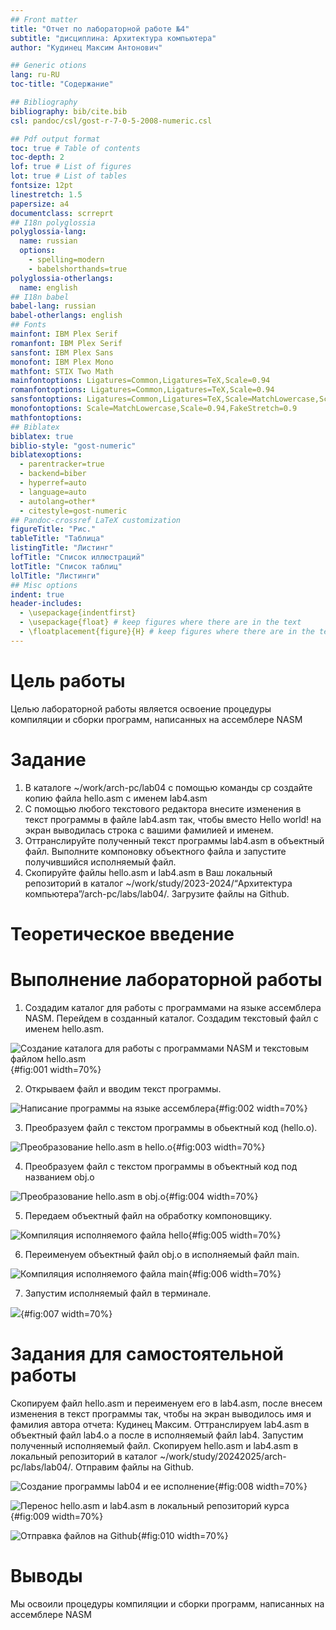 ```yaml
---
## Front matter
title: "Отчет по лабораторной работе №4"
subtitle: "дисциплина: Архитектура компьютера"
author: "Кудинец Максим Антонович"

## Generic otions
lang: ru-RU
toc-title: "Содержание"

## Bibliography
bibliography: bib/cite.bib
csl: pandoc/csl/gost-r-7-0-5-2008-numeric.csl

## Pdf output format
toc: true # Table of contents
toc-depth: 2
lof: true # List of figures
lot: true # List of tables
fontsize: 12pt
linestretch: 1.5
papersize: a4
documentclass: scrreprt
## I18n polyglossia
polyglossia-lang:
  name: russian
  options:
	- spelling=modern
	- babelshorthands=true
polyglossia-otherlangs:
  name: english
## I18n babel
babel-lang: russian
babel-otherlangs: english
## Fonts
mainfont: IBM Plex Serif
romanfont: IBM Plex Serif
sansfont: IBM Plex Sans
monofont: IBM Plex Mono
mathfont: STIX Two Math
mainfontoptions: Ligatures=Common,Ligatures=TeX,Scale=0.94
romanfontoptions: Ligatures=Common,Ligatures=TeX,Scale=0.94
sansfontoptions: Ligatures=Common,Ligatures=TeX,Scale=MatchLowercase,Scale=0.94
monofontoptions: Scale=MatchLowercase,Scale=0.94,FakeStretch=0.9
mathfontoptions:
## Biblatex
biblatex: true
biblio-style: "gost-numeric"
biblatexoptions:
  - parentracker=true
  - backend=biber
  - hyperref=auto
  - language=auto
  - autolang=other*
  - citestyle=gost-numeric
## Pandoc-crossref LaTeX customization
figureTitle: "Рис."
tableTitle: "Таблица"
listingTitle: "Листинг"
lofTitle: "Список иллюстраций"
lotTitle: "Список таблиц"
lolTitle: "Листинги"
## Misc options
indent: true
header-includes:
  - \usepackage{indentfirst}
  - \usepackage{float} # keep figures where there are in the text
  - \floatplacement{figure}{H} # keep figures where there are in the text
---
```


# Цель работы

Целью лабораторной работы является освоение процедуры компиляции и
сборки программ, написанных на ассемблере NASM

# Задание

1. В каталоге ~/work/arch-pc/lab04 с помощью команды cp создайте копию
файла hello.asm с именем lab4.asm
2. С помощью любого текстового редактора внесите изменения в текст программы в файле lab4.asm так, чтобы вместо Hello world! на экран выводилась
строка с вашими фамилией и именем.
3. Оттранслируйте полученный текст программы lab4.asm в объектный файл.
Выполните компоновку объектного файла и запустите получившийся исполняемый файл.
4. Скопируйте файлы hello.asm и lab4.asm в Ваш локальный репозиторий
в каталог ~/work/study/2023-2024/“Архитектура компьютера”/arch-pc/labs/lab04/. Загрузите файлы на Github.

# Теоретическое введение



# Выполнение лабораторной работы

1. Создадим каталог для работы с программами на языке ассемблера NASM. Перейдем в созданный каталог. Создадим текстовый файл с именем hello.asm.

![Создание каталога для работы с программами NASM и текстовым файлом hello.asm](image/asm1.png){#fig:001 width=70%}

2. Открываем файл и вводим текст программы.

![Написание программы на языке ассемблера](image/asm2.png){#fig:002 width=70%}

3. Преобразуем файл с текстом программы в обьектный код (hello.o).

![Преобразование hello.asm в hello.o](image/asm3.png){#fig:003 width=70%}

4. Преобразуем файл с текстом программы в объектный код под названием
obj.o

![Преобразование hello.asm в obj.o](image/asm4.png){#fig:004 width=70%}

5. Передаем объектный файл на обработку компоновщику.

![Компиляция исполняемого файла hello](image/asm5.png){#fig:005 width=70%}

6. Переименуем объектный файл obj.o в исполняемый файл main.

![Компиляция исполняемого файла main](image/asm6.png){#fig:006 width=70%}

7. Запустим исполняемый файл в терминале.

![](image/asm7.png){#fig:007 width=70%}

# Задания для самостоятельной работы

Скопируем файл hello.asm и переименуем его в lab4.asm, после внесем изменения в текст программы так, чтобы на экран выводилось имя и фамилия автора
отчета: Кудинец Максим. Оттранслируем lab4.asm в объектный файл lab4.o а после в исполняемый файл lab4. Запустим полученный исполняемый файл. Скопируем hello.asm и lab4.asm в локальный репозиторий в каталог ~/work/study/20242025/arch-pc/labs/lab04/. Отправим файлы на Github.

![Создание программы lab04 и ее исполнение](image/asm8.mg09png){#fig:008 width=70%}

![Перенос hello.asm и lab4.asm в локальный репозиторий курса](image/asm9.png){#fig:009 width=70%}

![Отправка файлов на Github](image/asm10.png){#fig:010 width=70%}


# Выводы

Мы освоили процедуры компиляции и сборки программ, написанных на ассемблере NASM
